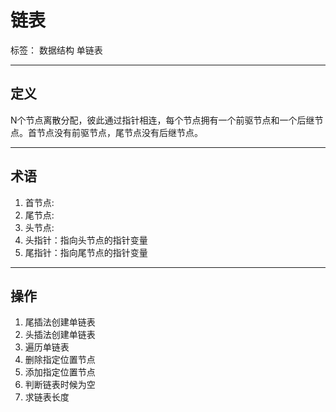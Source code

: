# 链表 

标签： 数据结构 单链表

---
定义
--
N个节点离散分配，彼此通过指针相连，每个节点拥有一个前驱节点和一个后继节点。首节点没有前驱节点，尾节点没有后继节点。

----------

术语
--

 1. 首节点: 
 2. 尾节点: 
 3. 头节点: 
 4. 头指针：指向头节点的指针变量 
 5. 尾指针：指向尾节点的指针变量

----------

操作
--

 1. 尾插法创建单链表 
 2. 头插法创建单链表 
 3. 遍历单链表 
 4. 删除指定位置节点 
 5. 添加指定位置节点 
 6. 判断链表时候为空 
 7. 求链表长度

